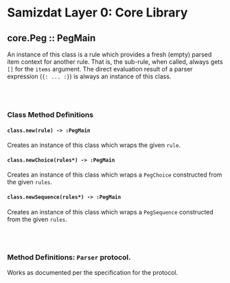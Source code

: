 Samizdat Layer 0: Core Library
==============================

core.Peg :: PegMain
-------------------

An instance of this class is a rule which provides a fresh (empty)
parsed item context for another rule. That is, the sub-rule, when called,
always gets `[]` for the `items` argument. The direct evaluation result of a
parser expression (`{: ... :}`) is always an instance of this class.


<br><br>
### Class Method Definitions

#### `class.new(rule) -> :PegMain`

Creates an instance of this class which wraps the given `rule`.

#### `class.newChoice(rules*) -> :PegMain`

Creates an instance of this class which wraps a `PegChoice` constructed
from the given `rules`.

#### `class.newSequence(rules*) -> :PegMain`

Creates an instance of this class which wraps a `PegSequence` constructed
from the given `rules`.

<br><br>
### Method Definitions: `Parser` protocol.

Works as documented per the specification for the protocol.
